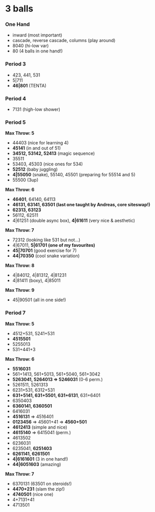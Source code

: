 # 3 balls

### One Hand

- inward (most important)
- cascade, reverse cascade, columns (play around)
- 8040 (hi-low var)
- 80 (4 balls in one hand!)

### Period 3

- 423, 441, 531
- 5|711
- **46|801** (TENTA)

### Period 4

- 7131 (high-low shower)

### Period 5

**Max Throw: 5**  
- 44403 (nice for learning 4)
- **45141** (in and out of 51)
- **34512, 53142, 52413** (magic sequence)
- 35511
- 53403, 45303 (nice ones for 534)
- **52512** (baby juggling)
- **4|55050** (snake), 55140, 45501 (preparing for 55514 and 5)
- 55500 (3up)

**Max Throw: 6**  
- **46401**, 64140, 64113
- **46131, 63141, 63501 (last one taught by Andreas, core siteswap!)**
- **62313, 63123**
- 56112, 62511
- 4|61251 (double async box), **4|61611** (very nice & aesthetic)

**Max Throw: 7**  
- 72312 (looking like 531 but not...)
- 4|67011, **5|61701 (one of my favourites)**
- **45|70701** (good exercise for 7)
- **44|70350** (cool snake variation)

**Max Throw: 8**  
- 4|84012, 4|81312, 4|81231
- 4|81411 (boxy), 4|85011

**Max Throw: 9**  
- 45|90501 (all in one side!)

### Period 7

**Max Throw: 5**  
- 4512+531, 5241+531
- **4515501**
- 5255013
- 531+441+3

**Max Throw: 6**  
- **5516031**                                                                   
- 561+1413, 561+5013, 561+5040, 561+3042                                        
- **5263041, 5264013 => 5246031** (0-6 perm.)                                   
- 5261511, 5261313
- 6231+531, 6312+531
- **631+5141, 631+5501, 631+6131**, 631+6401
- 6350403
- **6360141, 6360501**
- 6416031
- **4516131** => 4516401
- **0123456** => 45601+41 => **4560+501**
- **4612413** (simple and nice)
- **4615140** => 6415041 (perm.)
- 4613502
- 6236031
- 6235041, **6251403**
- **6261141, 6261501**
- **4|6161601** (3 in one hand!)
- **44|6051603** (amazing)

**Max Throw: 7**  
- 6370131 (63501 on steroids!)
- **4470+231** (slam the zip!)
- **4740501** (nice one)
- 4+7131+41
- 4713501
